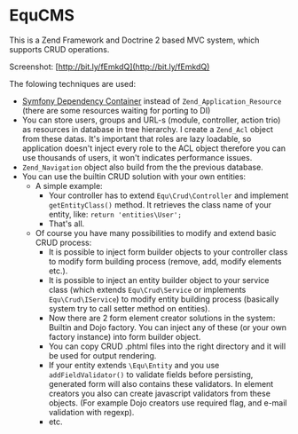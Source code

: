 EquCMS
======
This is a Zend Framework and Doctrine 2 based MVC system, which supports CRUD operations.

Screenshot: [http://bit.ly/fEmkdQ](http://bit.ly/fEmkdQ)

The folowing techniques are used:

* [Symfony Dependency Container](http://components.symfony-project.org/dependency-injection/) instead of ``Zend_Application_Resource`` (there are some resources waiting for porting to DI)
* You can store users, groups and URL-s (module, controller, action trio) as resources in database in tree hierarchy.
  I create a ``Zend_Acl`` object from these datas. It's important that roles are lazy loadable, so application doesn't inject every role
  to the ACL object therefore you can use thousands of users, it won't indicates performance issues.
* ``Zend_Navigation`` object also build from the the previous database.
* You can use the builtin CRUD solution with your own entities:
    * A simple example:
        * Your controller has to extend ``Equ\Crud\Controller`` and implement ``getEntityClass()`` method. It retrieves the class
     name of your entity, like: ``return 'entities\User';``
        * That's all.
    * Of course you have many possibilities to modify and extend basic CRUD process:
        * It is possible to inject form builder objects to your controller class to modify form building process (remove, add, modify elements etc.).
        * It is possible to inject an entity builder object to your service class (which extends ``Equ\Crud\Service`` or implements ``Equ\Crud\IService``) to modify entity building process (basically system try to call setter method on entities).
        * Now there are 2 form element creator solutions in the system: Builtin and Dojo factory. You can inject any of these
    (or your own factory instance) into form builder object.
        * You can copy CRUD .phtml files into the right directory and it will be used for output rendering.
        * If your entity extends ``\Equ\Entity`` and you use ``addFieldValidator()`` to validate fields before persisting, generated
    form will also contains these validators. In element creators you also can create javascript validators from these objects.
    (For example Dojo creators use required flag, and e-mail validation with regexp).
        * etc.